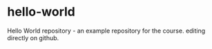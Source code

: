 # hello-world
Hello World repository - an example repository for the course.
editing directly on github.
